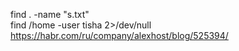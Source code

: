 find . -name "s.txt"  
find /home -user tisha 2>/dev/null  
https://habr.com/ru/company/alexhost/blog/525394/  
